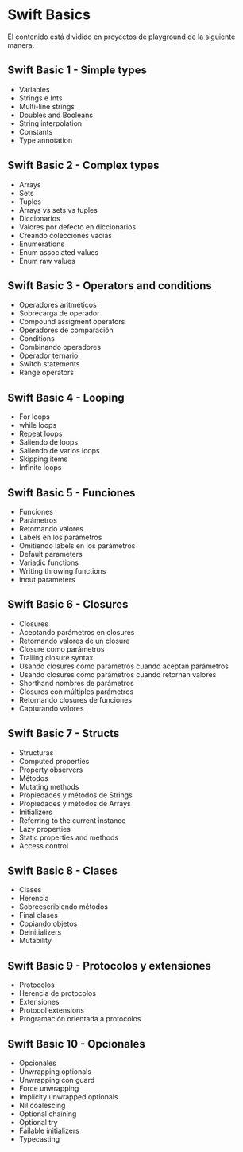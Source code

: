 # Swift Basics
El contenido está dividido en proyectos de playground de la siguiente manera.

## Swift Basic 1 - Simple types
* Variables
* Strings e Ints
* Multi-line strings
* Doubles and Booleans
* String interpolation
* Constants
* Type annotation

## Swift Basic 2 - Complex types
* Arrays
* Sets
* Tuples
* Arrays vs sets vs tuples
* Diccionarios
* Valores por defecto en diccionarios
* Creando colecciones vacías
* Enumerations
* Enum associated values
* Enum raw values

## Swift Basic 3 - Operators and conditions
* Operadores aritméticos
* Sobrecarga de operador
* Compound assigment operators
* Operadores de comparación
* Conditions
* Combinando operadores
* Operador ternario
* Switch statements
* Range operators

## Swift Basic 4 - Looping
* For loops
* while loops
* Repeat loops
* Saliendo de loops
* Saliendo de varios loops
* Skipping items
* Infinite loops

## Swift Basic 5 - Funciones
* Funciones
* Parámetros
* Retornando valores
* Labels en los parámetros
* Omitiendo labels en los parámetros
* Default parameters
* Variadic functions
* Writing throwing functions
* inout parameters

## Swift Basic 6 - Closures
* Closures
* Aceptando parámetros en closures
* Retornando valores de un closure
* Closure como parámetros
* Trailing closure syntax
* Usando closures como parámetros cuando aceptan parámetros
* Usando closures como parámetros cuando retornan valores
* Shorthand nombres de parámetros
* Closures con múltiples parámetros
* Retornando closures de funciones
* Capturando valores

## Swift Basic 7 - Structs
* Structuras
* Computed properties
* Property observers
* Métodos
* Mutating methods
* Propiedades y métodos de Strings
* Propiedades y métodos de Arrays
* Initializers
* Referring to the current instance
* Lazy properties
* Static properties and methods
* Access control

## Swift Basic 8 - Clases
* Clases
* Herencia
* Sobreescribiendo métodos
* Final clases
* Copiando objetos
* Deinitializers
* Mutability

## Swift Basic 9 - Protocolos y extensiones
* Protocolos
* Herencia de protocolos
* Extensiones
* Protocol extensions
* Programación orientada a protocolos

## Swift Basic 10 - Opcionales
* Opcionales
* Unwrapping optionals
* Unwrapping con guard
* Force unwrapping
* Implicity unwrapped optionals
* Nil coalescing
* Optional chaining
* Optional try
* Failable initializers
* Typecasting
